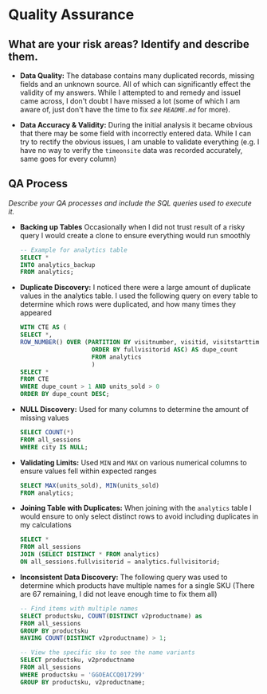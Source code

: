 # Quality Assurance

## What are your risk areas? Identify and describe them.

- **Data Quality:** The database contains many duplicated records, missing fields and an unknown source. All of which can significantly effect the validity of my answers. While I attempted to and remedy and issueI came across, I don't doubt I have missed a lot (some of which I am aware of, just don't have the time to fix *see `README.md`* for more).
  
- **Data Accuracy & Validity:** During the initial analysis it became obvious that there may be some field with incorrectly entered data. While I can try to rectify the obvious issues, I am unable to validate everything (e.g. I have no way to verify the `timeonsite` data was recorded accurately, same goes for every column)

## QA Process
*Describe your QA processes and include the SQL queries used to execute it.*

- **Backing up Tables** Occasionally when I did not trust result of a risky query I would create a clone to ensure everything would run smoothly
    ```SQL
    -- Example for analytics table
    SELECT *
    INTO analytics_backup
    FROM analytics;
    ```

- **Duplicate Discovery:** I noticed there were a large amount of duplicate values in the analytics table. I used the following query on every table to determine which rows were duplicated, and how many times they appeared
    ```SQL
    WITH CTE AS (
    SELECT *,
    ROW_NUMBER() OVER (PARTITION BY visitnumber, visitid, visitstarttime, date, fullvisitorid, userid, channelgrouping, socialengagementtype, units_sold, pageviews, timeonsite, bounces, revenue,unit_price 
                        ORDER BY fullvisitorid ASC) AS dupe_count
                        FROM analytics
                        )
    SELECT *
    FROM CTE
    WHERE dupe_count > 1 AND units_sold > 0
    ORDER BY dupe_count DESC;
    ```

- **NULL Discovery:** Used for many columns to determine the amount of missing values
    ```SQL
    SELECT COUNT(*)
    FROM all_sessions
    WHERE city IS NULL;
    ```

- **Validating Limits:** Used `MIN` and `MAX` on various numerical columns to ensure values fell within expected ranges
    ```SQL
    SELECT MAX(units_sold), MIN(units_sold)
    FROM analytics;
    ```

- **Joining Table with Duplicates:** When joining with the `analytics` table I would ensure to only select distinct rows to avoid including duplicates in my calculations
    ```SQL
    SELECT *
    FROM all_sessions
    JOIN (SELECT DISTINCT * FROM analytics)
    ON all_sessions.fullvisitorid = analytics.fullvisitorid;
    ```

- **Inconsistent Data Discovery:** The following query was used to determine which products have multiple names for a single SKU (There are 67 remaining, I did not leave enough time to fix them all)
    ```SQL
    -- Find items with multiple names
    SELECT productsku, COUNT(DISTINCT v2productname) as 
    FROM all_sessions
    GROUP BY productsku
    HAVING COUNT(DISTINCT v2productname) > 1;

    -- View the specific sku to see the name variants
    SELECT productsku, v2productname
    FROM all_sessions
    WHERE productsku = 'GGOEACCQ017299'
    GROUP BY productsku, v2productname;
    ```

